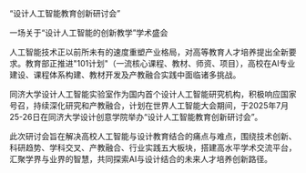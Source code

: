 



“设计人工智能教育创新研讨会”



一场关于“设计人工智能的创新教学”学术盛会


人工智能技术正以前所未有的速度重塑产业格局，对高等教育人才培养提出全新要求。教育部正推进"101计划"（一流核心课程、教材、师资、项目），高校在AI专业建设、课程体系构建、教材开发及产教融合实践中面临诸多挑战。

同济大学设计人工智能实验室作为国内首个设计人工智能研究机构，积极响应国家号召，持续深化研究和产教融合，计划在世界人工智能大会期间，于2025年7月25-26日在同济大学设计创意学院举办“设计人工智能教育创新研讨会”。

此次研讨会旨在解决高校人工智能与设计教育结合的痛点与难点，围绕技术创新、科研趋势、学科交叉、产教融合、行业实践五大板块，搭建高水平学术交流平台，汇聚学界与业界的智慧，共同探索AI与设计结合的未来人才培养创新路径。
